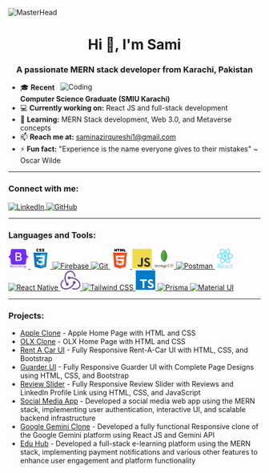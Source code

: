 ![MasterHead](https://www.dresma.ai/wp-content/uploads/2022/01/React-Native-Developer-1.gif)

<h1 align="center">Hi 👋, I'm Sami</h1>
<h3 align="center">A passionate MERN stack developer from Karachi, Pakistan</h3>

<img align="right" alt="Coding" width="400" src="https://user-images.githubusercontent.com/69011963/137184767-79a13ec7-1bb3-4341-a6da-3a149c9c159a.gif">

- 🎓 **Recent Computer Science Graduate (SMIU Karachi)**
- 💻 **Currently working on:** React JS and full-stack development
- 🌱 **Learning:** MERN Stack development, Web 3.0, and Metaverse concepts
- 📫 **Reach me at:** [saminazirqureshi1@gmail.com](mailto:saminazirqureshi1@gmail.com)
- ⚡ **Fun fact:** "Experience is the name everyone gives to their mistakes" ~ Oscar Wilde

---

<h3 align="left">Connect with me:</h3>
<p align="left">
  <a href="https://www.linkedin.com/in/sami-ahmed-420931215/" target="blank">
    <img align="center" src="https://raw.githubusercontent.com/rahuldkjain/github-profile-readme-generator/master/src/images/icons/Social/linked-in-alt.svg" alt="LinkedIn" height="30" width="40" />
  </a>
 <a href="https://github.com/Sami123d" target="blank">
  <img align="center" src="https://raw.githubusercontent.com/rahuldkjain/github-profile-readme-generator/master/src/images/icons/Social/github-alt.svg" alt="GitHub" height="30" width="40" />
</a>

</p>

---

<h3 align="left">Languages and Tools:</h3>
<p align="left">
  <a href="https://getbootstrap.com" target="_blank" rel="noreferrer">
    <img src="https://raw.githubusercontent.com/devicons/devicon/master/icons/bootstrap/bootstrap-plain-wordmark.svg" alt="Bootstrap" width="40" height="40"/> 
  </a> 
  <a href="https://www.w3schools.com/css/" target="_blank" rel="noreferrer">
    <img src="https://raw.githubusercontent.com/devicons/devicon/master/icons/css3/css3-original-wordmark.svg" alt="CSS3" width="40" height="40"/> 
  </a> 
  <a href="https://firebase.google.com/" target="_blank" rel="noreferrer">
    <img src="https://www.vectorlogo.zone/logos/firebase/firebase-icon.svg" alt="Firebase" width="40" height="40"/> 
  </a> 
  <a href="https://git-scm.com/" target="_blank" rel="noreferrer">
    <img src="https://www.vectorlogo.zone/logos/git-scm/git-scm-icon.svg" alt="Git" width="40" height="40"/> 
  </a> 
  <a href="https://www.w3.org/html/" target="_blank" rel="noreferrer">
    <img src="https://raw.githubusercontent.com/devicons/devicon/master/icons/html5/html5-original-wordmark.svg" alt="HTML5" width="40" height="40"/> 
  </a> 
  <a href="https://developer.mozilla.org/en-US/docs/Web/JavaScript" target="_blank" rel="noreferrer">
    <img src="https://raw.githubusercontent.com/devicons/devicon/master/icons/javascript/javascript-original.svg" alt="JavaScript" width="40" height="40"/> 
  </a> 
  <a href="https://www.mongodb.com/" target="_blank" rel="noreferrer">
    <img src="https://raw.githubusercontent.com/devicons/devicon/master/icons/mongodb/mongodb-original-wordmark.svg" alt="MongoDB" width="40" height="40"/> 
  </a> 
  <a href="https://postman.com" target="_blank" rel="noreferrer">
    <img src="https://www.vectorlogo.zone/logos/getpostman/getpostman-icon.svg" alt="Postman" width="40" height="40"/> 
  </a> 
  <a href="https://reactjs.org/" target="_blank" rel="noreferrer">
    <img src="https://raw.githubusercontent.com/devicons/devicon/master/icons/react/react-original-wordmark.svg" alt="React" width="40" height="40"/> 
  </a> 
  <a href="https://reactnative.dev/" target="_blank" rel="noreferrer">
    <img src="https://reactnative.dev/img/header_logo.svg" alt="React Native" width="40" height="40"/> 
  </a> 
  <a href="https://redux.js.org" target="_blank" rel="noreferrer">
    <img src="https://raw.githubusercontent.com/devicons/devicon/master/icons/redux/redux-original.svg" alt="Redux" width="40" height="40"/> 
  </a> 
  <a href="https://tailwindcss.com/" target="_blank" rel="noreferrer">
    <img src="https://www.vectorlogo.zone/logos/tailwindcss/tailwindcss-icon.svg" alt="Tailwind CSS" width="40" height="40"/> 
  </a>
  <a href="https://www.typescriptlang.org/" target="_blank" rel="noreferrer">
    <img src="https://raw.githubusercontent.com/devicons/devicon/master/icons/typescript/typescript-original.svg" alt="TypeScript" width="40" height="40"/> 
  </a>
  <a href="https://prisma.io" target="_blank" rel="noreferrer">
  <img src="https://www.vectorlogo.zone/logos/prismaio/prismaio-icon.svg" alt="Prisma" width="40" height="40"/> 
</a>

  <a href="https://mui.com" target="_blank" rel="noreferrer">
    <img src="https://img.icons8.com/color/452/material-ui.png" alt="Material UI" width="40" height="40"/> 
  </a>
</p>

---

<h3 align="left">Projects:</h3>
<ul>
  <li><a href="https://sami123d.github.io/apple-site/" target="_blank">Apple Clone</a> - Apple Home Page with HTML and CSS</li>
  <li><a href="https://sami123d.github.io/olx-clone/" target="_blank">OLX Clone</a> - OLX Home Page with HTML and CSS</li>
  <li><a href="https://rentacarui.netlify.app/" target="_blank">Rent A Car UI</a> - Fully Responsive Rent-A-Car UI with HTML, CSS, and Bootstrap</li>
  <li><a href="https://guarderwebtask.netlify.app/" target="_blank">Guarder UI</a> - Fully Responsive Guarder UI with Complete Page Designs using HTML, CSS, and Bootstrap</li>
  <li><a href="https://sami123d.github.io/Review-Slider/" target="_blank">Review Slider</a> - Fully Responsive Review Slider with Reviews and LinkedIn Profile Link using HTML, CSS, and JavaScript</li>
  <li><a href="https://social-frontend-vercel.vercel.app/" target="_blank">Social Media App</a> - Developed a social media web app using the MERN stack, implementing user authentication, interactive UI, and scalable backend infrastructure</li>
  <li><a href="https://gemini-rho-gray.vercel.app/" target="_blank">Google Gemini Clone</a> - Developed a fully functional Responsive clone of the Google Gemini platform using React JS and Gemini API</li>
  <li><a href="https://e-learning-platform-green.vercel.app/" target="_blank">Edu Hub</a> - Developed a full-stack e-learning platform using the MERN stack, implementing payment notifications and various other features to enhance user engagement and platform functionality</li>
</ul>
